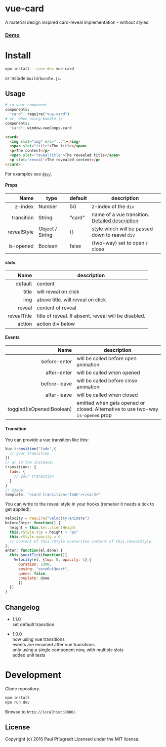 # vue-card

A material design inspired card-reveal implementation - without styles.

### [Demo](https://vue-comps.github.io/vue-card)

# Install

```sh
npm install --save-dev vue-card
```
or include `build/bundle.js`.

## Usage
```coffee
# in your component
components:
  "card": require("vue-card")
# or, when using bundle.js
components:
  "card": window.vueComps.card
```
```html
<card>
  <img slot="img" src="..."></img>
  <span slot="title">The title</span>
  <p>The content</p>
  <span slot="revealTitle">The revealed title</span>
  <p slot="reveal">The revealed content</p>
</card>
```
For examples see [`dev/`](https://github.com/vue-comps/vue-card/tree/master/dev).

#### Props

Name | type | default | description
---:| --- | ---| ---
z-index | Number | 50 | z-index of the `div`
transition | String | "card" | name of a vue transition. [Detailed description](#transition)
revealStyle | Object / String | {} | style which will be passed down to reavel `div`
is-opened | Boolean | false | (two-way) set to open / close

#### slots

Name | description
---:| ---
default | content
title | will reveal on click
img | above title. will reveal on click
reveal | content of reveal
revealTitle | title of reveal. If absent, reveal will be disabled.
action | action div below

#### Events
Name |  description
---:| ---
before-enter | will be called before open animation
after-enter |  will be called when opened
before-leave |  will be called before close animation
after-leave |  will be called when closed
toggled(isOpened:Boolean) | emitted when gets opened or closed. Alternative to use two-way `is-opened` prop

#### Transition

You can provide a vue transition like this:
```js
Vue.transition("fade",{
  // your transition
})
// or in the instance:
transitions: {
  fade: {
    // your transition
  }
}
// usage:
template: "<card transition='fade'></card>"
```

You can write to the reveal style in your hooks (remeber it needs a tick to get applied):
```js
Velocity = require("velocity-animate")
beforeEnter: function() {
  height = this.$el.clientHeight
  this.rStyle.top = height + "px"
  this.rStyle.opacity = 0
  // content of this.rStyle overwrites content of this.revealStyle
},
enter: function(el,done) {
  this.$nextTick(function(){
    Velocity(el, {top: 0, opacity: 1},{
      duration: 1000,
      easing: "easeOutQuart",
      queue: false,
      complete: done
      })
  })
}
```

## Changelog
- 1.1.0  
set default transition  

- 1.0.0  
now using vue transitions  
events are renamed after vue transitions  
only using a single component now, with multiple slots  
added unit tests  

# Development
Clone repository.
```sh
npm install
npm run dev
```
Browse to `http://localhost:8080/`.

## License
Copyright (c) 2016 Paul Pflugradt
Licensed under the MIT license.
